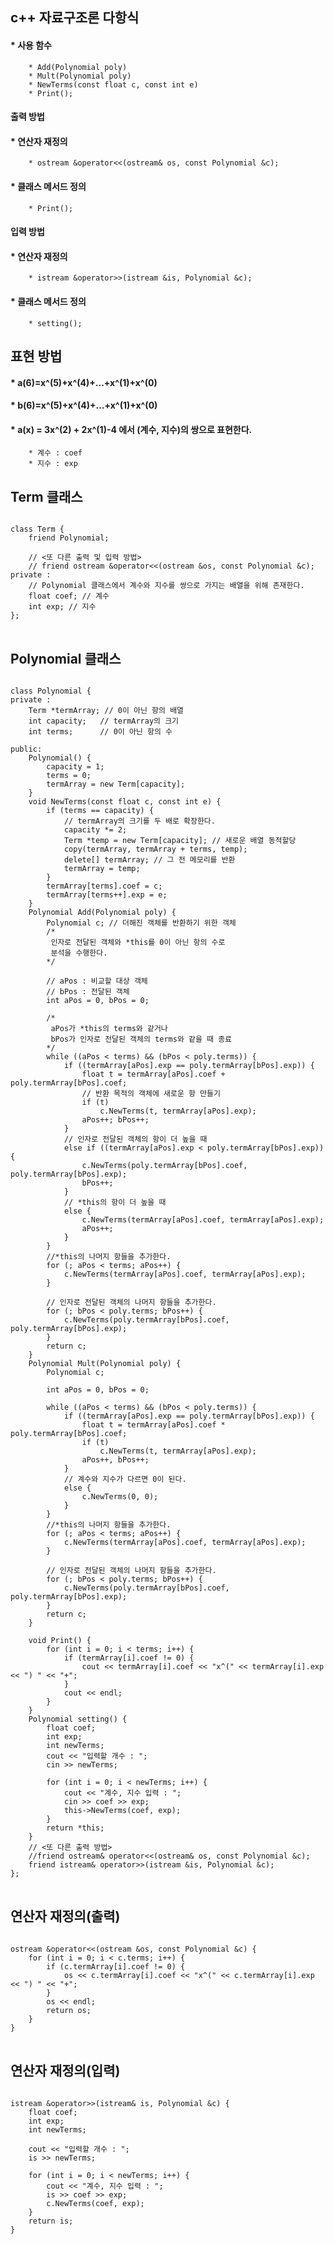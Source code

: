 ## c++ 자료구조론 다항식   

#### * 사용 함수
		* Add(Polynomial poly)
		* Mult(Polynomial poly)   
		* NewTerms(const float c, const int e)
		* Print();

#### 출력 방법
#### * 연산자 재정의
		* ostream &operator<<(ostream& os, const Polynomial &c);
#### * 클래스 메서드 정의
		* Print();

#### 입력 방법
#### * 연산자 재정의
		* istream &operator>>(istream &is, Polynomial &c);
#### * 클래스 메서드 정의
		* setting();   

## 표현 방법
#### * a(6)=x^(5)+x^(4)+...+x^(1)+x^(0)
#### * b(6)=x^(5)+x^(4)+...+x^(1)+x^(0)
#### * a(x) = 3x^(2) + 2x^(1)-4 에서 (계수, 지수)의 쌍으로 표현한다.
		* 계수 : coef
		* 지수 : exp   


## Term 클래스   
<pre>
<code>
class Term {
	friend Polynomial;

	// <또 다른 출력 및 입력 방법>
	// friend ostream &operator<<(ostream &os, const Polynomial &c);
private :
	// Polynomial 클래스에서 계수와 지수를 쌍으로 가지는 배열을 위해 존재한다.
	float coef; // 계수
	int exp; // 지수
};
</code>
</pre>   

## Polynomial 클래스   
<pre>
<code>
class Polynomial {
private :
	Term *termArray; // 0이 아닌 항의 배열
	int capacity;	// termArray의 크기
	int terms;		// 0이 아닌 항의 수

public:
	Polynomial() {
		capacity = 1;
		terms = 0;
		termArray = new Term[capacity];
	}
	void NewTerms(const float c, const int e) {
		if (terms == capacity) {
			// termArray의 크기를 두 배로 확장한다.
			capacity *= 2;
			Term *temp = new Term[capacity]; // 새로운 배열 동적할당
			copy(termArray, termArray + terms, temp);
			delete[] termArray; // 그 전 메모리를 반환
			termArray = temp;
		}
		termArray[terms].coef = c;
		termArray[terms++].exp = e;
	}
	Polynomial Add(Polynomial poly) {
		Polynomial c; // 더해진 객체를 반환하기 위한 객체
		/*
		 인자로 전달된 객체와 *this를 0이 아닌 항의 수로
		 분석을 수행한다.
		*/

		// aPos : 비교할 대상 객체
		// bPos : 전달된 객체
		int aPos = 0, bPos = 0;

		/*
		 aPos가 *this의 terms와 같거나
		 bPos가 인자로 전달된 객체의 terms와 같을 때 종료
		*/
		while ((aPos < terms) && (bPos < poly.terms)) {
			if ((termArray[aPos].exp == poly.termArray[bPos].exp)) {
				float t = termArray[aPos].coef + poly.termArray[bPos].coef;
				// 반환 목적의 객체에 새로운 항 만들기
				if (t)
					c.NewTerms(t, termArray[aPos].exp);
				aPos++; bPos++;
			}
			// 인자로 전달된 객체의 항이 더 높을 때
			else if ((termArray[aPos].exp < poly.termArray[bPos].exp)) {
				c.NewTerms(poly.termArray[bPos].coef, poly.termArray[bPos].exp);
				bPos++;
			}
			// *this의 항이 더 높을 때
			else {
				c.NewTerms(termArray[aPos].coef, termArray[aPos].exp);
				aPos++;
			}
		}
		//*this의 나머지 항들을 추가한다.
		for (; aPos < terms; aPos++) {
			c.NewTerms(termArray[aPos].coef, termArray[aPos].exp);
		}

		// 인자로 전달된 객체의 나머지 항들을 추가한다.
		for (; bPos < poly.terms; bPos++) {
			c.NewTerms(poly.termArray[bPos].coef, poly.termArray[bPos].exp);
		}
		return c;
	}
	Polynomial Mult(Polynomial poly) {
		Polynomial c;
		
		int aPos = 0, bPos = 0;

		while ((aPos < terms) && (bPos < poly.terms)) {
			if ((termArray[aPos].exp == poly.termArray[bPos].exp)) {
				float t = termArray[aPos].coef * poly.termArray[bPos].coef;
				if (t)
					c.NewTerms(t, termArray[aPos].exp);
				aPos++, bPos++;
			}
			// 계수와 지수가 다르면 0이 된다.
			else {
				c.NewTerms(0, 0);
			}
		}
		//*this의 나머지 항들을 추가한다.
		for (; aPos < terms; aPos++) {
			c.NewTerms(termArray[aPos].coef, termArray[aPos].exp);
		}

		// 인자로 전달된 객체의 나머지 항들을 추가한다.
		for (; bPos < poly.terms; bPos++) {
			c.NewTerms(poly.termArray[bPos].coef, poly.termArray[bPos].exp);
		}
		return c;
	}
	
	void Print() {
		for (int i = 0; i < terms; i++) {
			if (termArray[i].coef != 0) {
				cout << termArray[i].coef << "x^(" << termArray[i].exp << ") " << "+";
			}
			cout << endl;
		}
	}
	Polynomial setting() {
		float coef;
		int exp;
		int newTerms;
		cout << "입력할 개수 : ";
		cin >> newTerms;

		for (int i = 0; i < newTerms; i++) {
			cout << "계수, 지수 입력 : ";
			cin >> coef >> exp;
			this->NewTerms(coef, exp);
		}
		return *this;
	}
	// <또 다른 출력 방법>
	//friend ostream& operator<<(ostream& os, const Polynomial &c);
	friend istream& operator>>(istream &is, Polynomial &c);
};
</code>
</pre>

## 연산자 재정의(출력)   
<pre>
<code>
ostream &operator<<(ostream &os, const Polynomial &c) {
	for (int i = 0; i < c.terms; i++) {
		if (c.termArray[i].coef != 0) {
			os << c.termArray[i].coef << "x^(" << c.termArray[i].exp << ") " << "+";
		}
		os << endl;
		return os;
	}
}
</code>
</pre>   

## 연산자 재정의(입력)   
<pre>
<code>
istream &operator>>(istream& is, Polynomial &c) {
	float coef;
	int exp;
	int newTerms;

	cout << "입력할 개수 : ";
	is >> newTerms;

	for (int i = 0; i < newTerms; i++) {
		cout << "계수, 지수 입력 : ";
		is >> coef >> exp;
		c.NewTerms(coef, exp);
	}
	return is;
}
</code>
</pre>   

